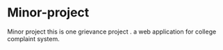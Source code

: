 # Minor-project
Minor project
this is one grievance project .
a web application for college complaint system.
